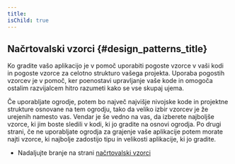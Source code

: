 ```yaml
---
title:   
isChild: true
---
```


## Načrtovalski vzorci {#design_patterns_title}

Ko gradite vašo aplikacijo je v pomoč uporabiti pogoste vzorce v vaši kodi in pogoste vzorce za celotno strukturo vašega
projekta. Uporaba pogostih vzorcev je v pomoč, ker poenostavi upravljanje vaše kode
in omogoča ostalim razvijalcem hitro razumeti kako se vse skupaj ujema.

Če uporabljate ogrodje, potem bo največ najvišje nivojske kode in projektne strukture osnovane na tem ogrodju, tako
da veliko izbir vzorcev je že urejenih namesto vas. Vendar je še vedno na vas, da izberete najboljše vzorce, ki jim boste
sledili v kodi, ki jo gradite na osnovi ogrodja. Po drugi strani, če ne uporabljate ogrodja za grajenje vaše aplikacije
potem morate najti vzorce, ki najbolje zadostijo tipu in velikosti aplikacije, ki jo gradite.

* Nadaljujte branje na strani [načrtovalski vzorci](/pages/Design-Patterns.html)
